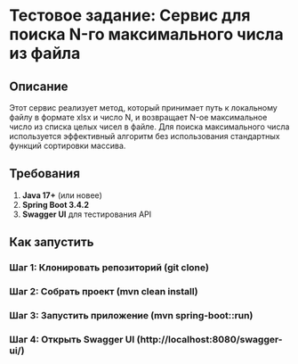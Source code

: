 # Тестовое задание: Сервис для поиска N-го максимального числа из файла

## Описание

Этот сервис реализует метод, который принимает путь к локальному файлу в формате xlsx и число N, и возвращает N-ое максимальное число из списка целых чисел в файле. Для поиска максимального числа используется эффективный алгоритм без использования стандартных функций сортировки массива.

## Требования

1. **Java 17+** (или новее)
2. **Spring Boot 3.4.2**
3. **Swagger UI** для тестирования API

## Как запустить

### Шаг 1: Клонировать репозиторий (git clone)
### Шаг 2: Собрать проект (mvn clean install)
### Шаг 3: Запустить приложение (mvn spring-boot::run)
### Шаг 4: Открыть Swagger UI (http://localhost:8080/swagger-ui/)